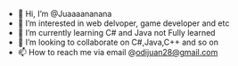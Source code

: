 - 👋 Hi, I’m @Juaaaananana
- 👀 I’m interested in web delvoper, game developer and etc
- 🌱 I’m currently learning C# and Java not Fully learned
- 💞️ I’m looking to collaborate on C#,Java,C++ and so on
- 📫 How to reach me via email @odijuan28@gmail.com

<!---
Juaaaananana/Juaaaananana is a ✨ special ✨ repository because its `README.md` (this file) appears on your GitHub profile.
You can click the Preview link to take a look at your changes.
--->
